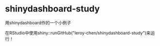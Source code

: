 # shinydashboard-study
用shinydashboard作的一个小例子

在RStudio中使用shiny::runGitHub("leroy-chen/shinydashboard-study")来运行！
